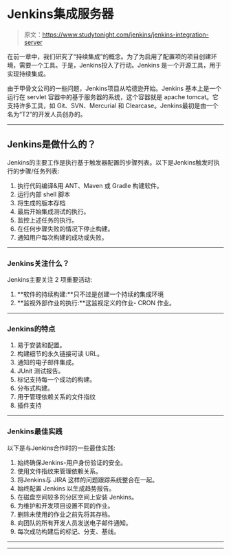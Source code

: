 # Jenkins集成服务器

> 原文：<https://www.studytonight.com/jenkins/jenkins-integration-server>

在前一章中，我们研究了“持续集成”的概念。为了为启用了配置项的项目创建环境，需要一个工具。于是，Jenkins投入了行动。Jenkins 是一个开源工具，用于实现持续集成。

由于甲骨文公司的一些问题，Jenkins项目从哈德逊开始。Jenkins 基本上是一个运行在 servlet 容器中的基于服务器的系统，这个容器就是 apache tomcat。它支持许多工具，如 Git、SVN、Mercurial 和 Clearcase。Jenkins最初是由一个名为“T2”的开发人员创办的。

* * *

## Jenkins是做什么的？

Jenkins的主要工作是执行基于触发器配置的步骤列表。以下是Jenkins触发时执行的步骤/任务列表:

1.  执行代码编译&用 ANT、Maven 或 Gradle 构建软件。
2.  运行内部 shell 脚本
3.  将生成的版本存档
4.  最后开始集成测试的执行。
5.  监控上述任务的执行。
6.  在任何步骤失败的情况下停止构建。
7.  通知用户每次构建的成功或失败。

* * *

### Jenkins关注什么？

Jenkins主要关注 2 项重要活动:

1.  **软件的持续构建:**只不过是创建一个持续的集成环境
2.  **监视外部作业的执行:**这监视定义的作业- CRON 作业。

* * *

### Jenkins的特点

1.  易于安装和配置。
2.  构建细节的永久链接可读 URL。
3.  通知的电子邮件集成。
4.  JUnit 测试报告。
5.  标记支持每一个成功的构建。
6.  分布式构建。
7.  用于管理依赖关系的文件指纹
8.  插件支持

* * *

### Jenkins最佳实践

以下是与Jenkins合作时的一些最佳实践:

1.  始终确保Jenkins-用户身份验证的安全。
2.  使用文件指纹来管理依赖关系。
3.  将Jenkins与 JIRA 这样的问题跟踪系统整合在一起。
4.  始终配置 Jenkins 以生成趋势报告。
5.  在磁盘空间较多的分区空间上安装 Jenkins。
6.  为维护和开发项目设置不同的作业。
7.  删除未使用的作业之前先将其存档。
8.  向团队的所有开发人员发送电子邮件通知。
9.  每次成功构建后的标记、分支、基线。

* * *

* * *